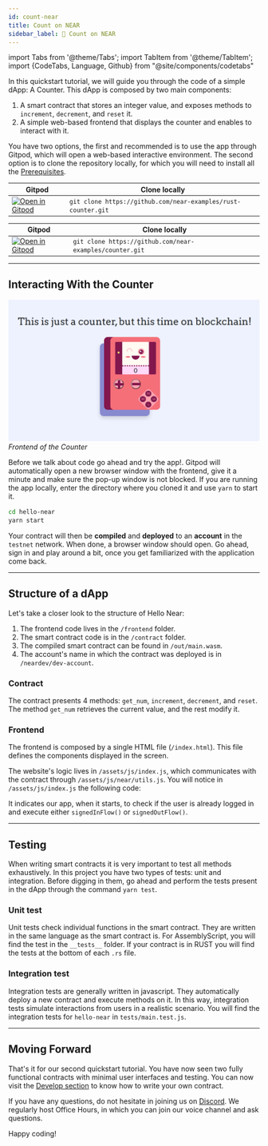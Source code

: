 ```yaml
---
id: count-near
title: Count on NEAR
sidebar_label: 🧮 Count on NEAR
---
```

import Tabs from '@theme/Tabs';
import TabItem from '@theme/TabItem';
import {CodeTabs, Language, Github} from "@site/components/codetabs"

In this quickstart tutorial, we will guide you through the code of a simple dApp: A Counter. This dApp is composed by two main components:  
  1. A smart contract that stores an integer value, and exposes methods to `increment`, `decrement`, and `reset` it.
  2. A simple web-based frontend that displays the counter and enables to interact with it.

You have two options, the first and recommended is to use the app through Gitpod, which will open a web-based interactive environment. The second option is to clone the repository locally, for which you will need to install all the [Prerequisites](../prerequisites.md).

<Tabs className="language-tabs" groupId="code-tabs">
  <TabItem value={0} label="🦀 - Rust">

| Gitpod | Clone locally |
  | --------------| ------ |
  |  <a href="https://gitpod.io/#https://github.com/near-examples/rust-counter.git"><img src="https://gitpod.io/button/open-in-gitpod.svg" alt="Open in Gitpod" /></a> | `git clone https://github.com/near-examples/rust-counter.git` |

  </TabItem>

  <TabItem value={1} label="🚀 - AssemblyScript">

  | Gitpod | Clone locally |
  | --------------| ------ |
  | <a href="https://gitpod.io/#https://github.com/near-examples/counter.git"><img src="https://gitpod.io/button/open-in-gitpod.svg" alt="Open in Gitpod" /></a> | `git clone https://github.com/near-examples/counter.git`|


  </TabItem>
</Tabs>

---

## Interacting With the Counter

![img](../assets/count-on-near.png)
*Frontend of the Counter*

Before we talk about code go ahead and try the app!. Gitpod will automatically open a new browser window with the frontend, give it a minute and make sure the pop-up window is not blocked. If you are running the app locally, enter the directory where you cloned it and use `yarn` to start it.

```bash
cd hello-near
yarn start
```

Your contract will then be **compiled** and **deployed** to an **account** in the `testnet` network. When done, a browser window should open. Go ahead, sign in and play around a bit, once you get familiarized with the application come back.

---

## Structure of a dApp

Let's take a closer look to the structure of Hello Near:

1. The frontend code lives in the `/frontend` folder.
2. The smart contract code is in the `/contract` folder.
3. The compiled smart contract can be found in `/out/main.wasm`.
4. The account's name in which the contract was deployed is in `/neardev/dev-account`.

### Contract
The contract presents 4 methods: `get_num`, `increment`, `decrement`, and `reset`. The method `get_num` retrieves the current value, and the rest modify it.

<CodeTabs>
  <Language value="🦀 - Rust" language="rust">
    <Github fname="lib.rs"
            url="https://github.com/near-examples/rust-counter/blob/master/contract/src/lib.rs"
            start="5" end="39" />
  </Language>
  <Language value="🚀 - AssemblyScript" language="ts">
    <Github fname="index.ts"
            url="https://github.com/near-examples/counter/blob/master/contract/assembly/index.ts"/>
  </Language>
</CodeTabs>

### Frontend
The frontend is composed by a single HTML file (`/index.html`). This file defines the components displayed in the screen.

The website's logic lives in `/assets/js/index.js`, which communicates with the contract through `/assets/js/near/utils.js`. You will notice in `/assets/js/index.js` the following code:

<CodeTabs>
  <Language value="🌐 - Javascript" language="rust">
    <Github fname="index.js"
            url="https://github.com/near-examples/rust-counter/blob/master/frontend/assets/js/main.js"
            start="44" end="55" />
    <Github fname="utils.js"
            url="https://github.com/near-examples/rust-counter/blob/master/frontend/assets/js/near/utils.js"
            start="1" end="25" />
            
  </Language>
</CodeTabs>

It indicates our app, when it starts, to check if the user is already logged in and execute either `signedInFlow()` or `signedOutFlow()`.

---

## Testing

When writing smart contracts it is very important to test all methods exhaustively. In this
project you have two types of tests: unit and integration. Before digging in them,
go ahead and perform the tests present in the dApp through the command `yarn test`.

### Unit test

Unit tests check individual functions in the smart contract. They are written in the
same language as the smart contract is. For AssemblyScript, you will find the test in the 
`__tests__` folder. If your contract is in RUST you will find the tests at the bottom of
each `.rs` file.

<CodeTabs>
  <Language value="🦀 - Rust" language="rust">
    <Github fname="lib.rs"
            url="https://github.com/near-examples/rust-counter/blob/master/contract/src/lib.rs"
            start="52" end="87" />
  </Language>
  <Language value="🚀 - AssemblyScript" language="ts">
    <Github fname="main.spec.ts"
            url="https://github.com/near-examples/counter/blob/master/contract/assembly/__tests__/main.spec.ts"
            start="5" end="44" />
  </Language>
</CodeTabs>

### Integration test

Integration tests are generally written in javascript. They automatically deploy a new
contract and execute methods on it. In this way, integration tests simulate interactions
from users in a realistic scenario. You will find the integration tests for `hello-near`
in `tests/main.test.js`.

<CodeTabs>
  <Language value="🌐 - Javascript" language="rust">
    <Github fname="main.test.js"
            url="https://github.com/near-examples/rust-counter/blob/master/tests/main.test.js"
            start="16" end="36" />
  </Language>
</CodeTabs>

---

## Moving Forward

That's it for our second quickstart tutorial. You have now seen two fully functional contracts with
minimal user interfaces and testing. You can now visit the [Develop section](../contracts/anatomy.md)
to know how to write your own contract.

If you have any questions, do not hesitate in joining us on [Discord](https://near.chat). We regularly
host Office Hours, in which you can join our voice channel and ask questions.

Happy coding!
